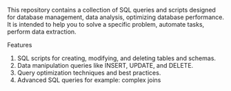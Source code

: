 This repository contains a collection of SQL queries and scripts designed for 
database management, data analysis, optimizing database performance.
It is intended to help you to solve a specific problem, automate tasks, perform data extraction.

Features

1. SQL scripts for creating, modifying, and deleting tables and schemas.
2. Data manipulation queries like INSERT, UPDATE, and DELETE.
4. Query optimization techniques and best practices.
5. Advanced SQL queries for example: complex joins
